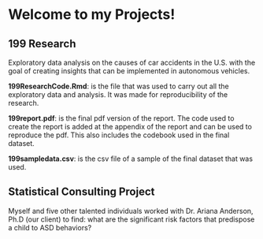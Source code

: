 # Welcome to my Projects! 


## 199 Research 
Exploratory data analysis on the causes of car accidents in the U.S. with the goal of creating insights that can be
implemented in autonomous vehicles.

**199ResearchCode.Rmd**: is the file that was used to carry out all the exploratory data and analysis. It was made for reproducibility of the research. 

**199report.pdf**: is the final pdf version of the report. The code used to create the report is added at the appendix of the report and can be used to reproduce the pdf. This also includes the codebook used in the final dataset. 

**199sampledata.csv**: is the csv file of a sample of the final dataset that was used. 

## Statistical Consulting Project
Myself and five other talented individuals worked with Dr. Ariana Anderson, Ph.D (our client) to find: what are the significant risk factors that predispose a child to ASD behaviors? 
 





